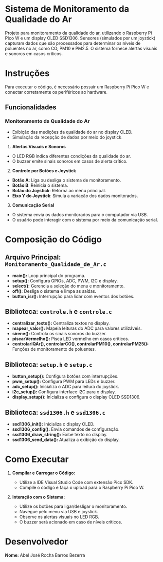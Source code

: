 # Sistema de Monitoramento da Qualidade do Ar
Projeto para monitoramento da qualidade do ar, utilizando o Raspberry Pi Pico W e um display OLED SSD1306. Sensores (simulados por um joystick) capturam dados que são processados para determinar os níveis de poluentes no ar, como CO, PM10 e PM2.5. O sistema fornece alertas visuais e sonoros em casos críticos.

# Instruções  
Para executar o código, é necessário possuir um Raspberry Pi Pico W e conectar corretamente os periféricos ao hardware.  

## **Funcionalidades**  

### **Monitoramento da Qualidade do Ar**  
- Exibição das medições da qualidade do ar no display OLED.  
- Simulação da recepção de dados por meio do joystick.  

1. **Alertas Visuais e Sonoros**  
- O LED RGB indica diferentes condições da qualidade do ar.  
- O buzzer emite sinais sonoros em casos de alerta crítico.  

2. **Controle por Botões e Joystick**  
- **Botão A**: Liga ou desliga o sistema de monitoramento.  
- **Botão B**: Reinicia o sistema.  
- **Botão do Joystick**: Retorna ao menu principal.  
- **Eixo Y do Joystick**: Simula a variação dos dados monitorados.  

3. **Comunicação Serial**  
- O sistema envia os dados monitorados para o computador via USB.  
- O usuário pode interagir com o sistema por meio da comunicação serial.  

# Composição do Código
## Arquivo Principal: `Monitoramento_Qualidade_de_Ar.c`
- **main():** Loop principal do programa.
- **setup():** Configura GPIOs, ADC, PWM, I2C e display.
- **select():** Gerencia a seleção do menu e monitoramento.
- **off():** Desliga o sistema e limpa as saídas.
- **button_isr():** Interrupção para lidar com eventos dos botões.

## Biblioteca: `controle.h` e `controle.c`
- **centralizar_texto():** Centraliza textos no display.
- **mapear_valor():** Mapeia leituras do ADC para valores utilizáveis.
- **sirene():** Controla os sinais sonoros do buzzer.
- **piscarVermelho():** Pisca LED vermelho em casos críticos.
- **controlarIQAr(), controlarCO(), controlarPM10(), controlarPM25():** Funções de monitoramento de poluentes.

## Biblioteca: `setup.h` e `setup.c`
- **button_setup():** Configura botões com interrupções.
- **pwm_setup():** Configura PWM para LEDs e buzzer.
- **adc_setup():** Inicializa o ADC para leitura do joystick.
- **i2c_setup():** Configura interface I2C para o display.
- **display_setup():** Inicializa e configura o display OLED SSD1306.

## Biblioteca: `ssd1306.h` e `ssd1306.c`
- **ssd1306_init():** Inicializa o display OLED.
- **ssd1306_config():** Envia comandos de configuração.
- **ssd1306_draw_string():** Exibe texto no display.
- **ssd1306_send_data():** Atualiza a exibição do display.

# Como Executar
1. **Compilar e Carregar o Código:**
   - Utilize a IDE Visual Studio Code com extensão Pico SDK.
   - Compile o código e faça o upload para o Raspberry Pi Pico W.

2. **Interação com o Sistema:**
   - Utilize os botões para ligar/desligar o monitoramento.
   - Navegue pelo menu via USB e joystick.
   - Observe os alertas visuais no LED RGB.
   - O buzzer será acionado em caso de níveis críticos.

# Desenvolvedor
**Nome:** Abel José Rocha Barros Bezerra
